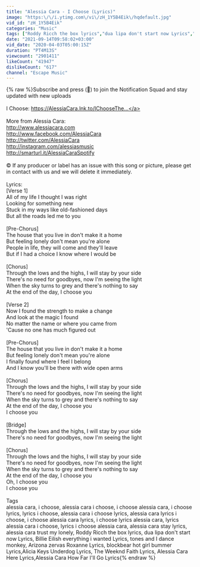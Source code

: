 ```yaml
---
title: "Alessia Cara - I Choose (Lyrics)"
image: "https:\/\/i.ytimg.com\/vi\/zH_1Y5B4Eik\/hqdefault.jpg"
vid_id: "zH_1Y5B4Eik"
categories: "Music"
tags: ["Roddy Ricch the box lyrics","dua lipa don't start now Lyrics","Billie Eilish everything i wanted Lyrics"]
date: "2021-09-14T09:58:02+03:00"
vid_date: "2020-04-03T05:00:15Z"
duration: "PT4M13S"
viewcount: "2901411"
likeCount: "41947"
dislikeCount: "617"
channel: "Escape Music"
---
```

{% raw %}Subscribe and press (🔔) to join the Notification Squad and stay updated with new uploads<br /><br />I Choose: <a rel="nofollow" target="blank" href="https://AlessiaCara.lnk.to/IChooseThe...">https://AlessiaCara.lnk.to/IChooseThe...</a><br /><br />More from Alessia Cara: <br /><a rel="nofollow" target="blank" href="http://www.alessiacara.com">http://www.alessiacara.com</a> <br /><a rel="nofollow" target="blank" href="http://www.facebook.com/AlessiaCara">http://www.facebook.com/AlessiaCara</a> <br /><a rel="nofollow" target="blank" href="http://twitter.com/AlessiaCara">http://twitter.com/AlessiaCara</a> <br /><a rel="nofollow" target="blank" href="http://instagram.com/alessiasmusic">http://instagram.com/alessiasmusic</a> <br /><a rel="nofollow" target="blank" href="http://smarturl.it/AlessiaCaraSpotify">http://smarturl.it/AlessiaCaraSpotify</a> <br /><br />©️ If any producer or label has an issue with this song or picture, please get in contact with us and we will delete it immediately.<br /><br />Lyrics:<br />[Verse 1]<br />All of my life I thought I was right<br />Looking for something new<br />Stuck in my ways like old-fashioned days<br />But all the roads led me to you<br /><br />[Pre-Chorus]<br />The house that you live in don't make it a home<br />But feeling lonely don't mean you're alone<br />People in life, they will come and they'll leave<br />But if I had a choice I know where I would be<br /><br />[Chorus]<br />Through the lows and the highs, I will stay by your side<br />There's no need for goodbyes, now I'm seeing the light<br />When the sky turns to grey and there's nothing to say<br />At the end of the day, I choose you<br /><br />[Verse 2]<br />Now I found the strength to make a change<br />And look at the magic I found<br />No matter the name or where you came from<br />'Cause no one has much figured out<br /><br />[Pre-Chorus]<br />The house that you live in don't make it a home<br />But feeling lonely don't mean you're alone<br />I finally found where I feel I belong<br />And I know you'll be there with wide open arms<br /><br />[Chorus]<br />Through the lows and the highs, I will stay by your side<br />There's no need for goodbyes, now I'm seeing the light<br />When the sky turns to grey and there's nothing to say<br />At the end of the day, I choose you<br />I choose you<br /><br />[Bridge]<br />Through the lows and the highs, I will stay by your side<br />There's no need for goodbyes, now I'm seeing the light<br /><br />[Chorus]<br />Through the lows and the highs, I will stay by your side<br />There's no need for goodbyes, now I'm seeing the light<br />When the sky turns to grey and there's nothing to say<br />At the end of the day, I choose you<br />Oh, I choose you<br />I choose you<br /><br />Tags<br />alessia cara, i choose, alessia cara i choose, i choose alessia cara, i choose lyrics, lyrics i choose, alessia cara i choose lyrics, alessia cara lyrics i choose, i choose alessia cara lyrics, i choose lyrics alessia cara, lyrics alessia cara i choose, lyrics i choose alessia cara, alessia cara stay lyrics, alessia cara trust my lonely, Roddy Ricch the box lyrics, dua lipa don't start now Lyrics, Billie Eilish everything i wanted Lyrics, tones and I dance monkey, Arizona zervas Roxanne Lyrics, blockbear  hot girl bummer Lyrics,Alicia Keys  Underdog Lyrics, The Weeknd  Faith Lyrics, Alessia Cara  Here Lyrics,Alessia Cara  How Far I'll Go Lyrics{% endraw %}
